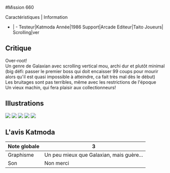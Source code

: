#Mission 660

Caractéristiques | Information
- | -
Testeur|Katmoda
Année|1986
Support|Arcade
Editeur|Taito
Joueurs|
Scrolling|ver

## Critique
Over-root!<br/>Un genre de Galaxian avec scrolling vertical mou, archi dur et plutôt minimal (big défi: passer le premier boss qui doit encaisser 99 coups pour mourir alors qu'il est quasi impossible à atteindre, ca fait très mal dès le début)<br/>Les bruitages sont pas terribles, même avec les restrictions de l'époque<br/>Un vieux machin, qui fera plaisir aux collectionneurs!

## Illustrations
![](http://www.shmup.com/images/thumbs/m660.gif)
![](http://www.shmup.com/images/thumbs/)
![](http://www.shmup.com/images/thumbs/)
![](http://www.shmup.com/images/thumbs/)
![](http://www.shmup.com/images/thumbs/)

## L'avis Katmoda
Note globale|3
-|-
Graphisme|Un peu mieux que Galaxian, mais guère...
Son|Non merci
